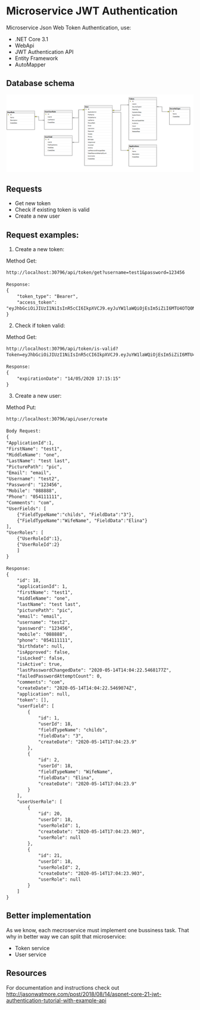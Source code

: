# Microservice JWT Authentication
Microservice Json Web Token Authentication, use: 
* .NET Core 3.1 
* WebApi
* JWT Authentication API
* Entity Framework
* AutoMapper

## Database schema
![Image description](LocalDB/diagram.png)

## Requests
* Get new token
* Check if existing token is valid
* Create a new user

## Request examples:

1. Create a new token:

Method Get:
```console
http://localhost:30796/api/token/get?username=test1&password=123456

Response:
{
    "token_type": "Bearer",
    "access_token": "eyJhbGciOiJIUzI1NiIsInR5cCI6IkpXVCJ9.eyJuYW1laWQiOjEsIm5iZiI6MTU4OTQ0MDYxNCwiZXhwIjoxNTg5NDc2NTE1LCJpYXQiOjE1ODk0NDA1MTUsImlzcyI6IllCQl9Kc29uV2ViVG9rZW5TZXJ2ZXIiLCJhdWQiOiJodHRwczovL3Rlc3R3aXpkaWFwaS5henVyZXdlYnNpdGVzLm5ldCJ9.YWYLiPCdZD936w6Ny4oRPMewswAYcUnhUUGve0YuRTQ"
}
```

2. Check if token valid:

Method Get:
```console
http://localhost:30796/api/token/is-valid?Token=eyJhbGciOiJIUzI1NiIsInR5cCI6IkpXVCJ9.eyJuYW1laWQiOjEsIm5iZiI6MTU4OTQ0MDYxNCwiZXhwIjoxNTg5NDc2NTE1LCJpYXQiOjE1ODk0NDA1MTUsImlzcyI6IllCQl9Kc29uV2ViVG9rZW5TZXJ2ZXIiLCJhdWQiOiJodHRwczovL3Rlc3R3aXpkaWFwaS5henVyZXdlYnNpdGVzLm5ldCJ9.YWYLiPCdZD936w6Ny4oRPMewswAYcUnhUUGve0YuRTQ

Response:
{
    "expirationDate": "14/05/2020 17:15:15"
}
```

3. Create a new user:

Method Put:
```console
http://localhost:30796/api/user/create

Body Request:
{
"ApplicationId":1,
"FirstName": "test1",
"MiddleName": "one",
"LastName": "test last",
"PicturePath": "pic",
"Email": "email",
"Username": "test2",
"Password": "123456",
"Mobile": "088888",
"Phone": "054111111",
"Comments": "com",
"UserFields": [
	{"FieldTypeName":"childs", "FieldData":"3"},
	{"FieldTypeName":"WifeName", "FieldData":"Elina"}
],
"UserRoles": [
	{"UserRoleId":1}, 
	{"UserRoleId":2}
	]
}

Response:
{
    "id": 18,
    "applicationId": 1,
    "firstName": "test1",
    "middleName": "one",
    "lastName": "test last",
    "picturePath": "pic",
    "email": "email",
    "username": "test2",
    "password": "123456",
    "mobile": "088888",
    "phone": "054111111",
    "birthdate": null,
    "isApproved": false,
    "isLocked": false,
    "isActive": true,
    "lastPasswordChangedDate": "2020-05-14T14:04:22.5468177Z",
    "failedPasswordAttemptCount": 0,
    "comments": "com",
    "createDate": "2020-05-14T14:04:22.5469074Z",
    "application": null,
    "token": [],
    "userField": [
        {
            "id": 1,
            "userId": 18,
            "fieldTypeName": "childs",
            "fieldData": "3",
            "createDate": "2020-05-14T17:04:23.9"
        },
        {
            "id": 2,
            "userId": 18,
            "fieldTypeName": "WifeName",
            "fieldData": "Elina",
            "createDate": "2020-05-14T17:04:23.9"
        }
    ],
    "userUserRole": [
        {
            "id": 20,
            "userId": 18,
            "userRoleId": 1,
            "createDate": "2020-05-14T17:04:23.903",
            "userRole": null
        },
        {
            "id": 21,
            "userId": 18,
            "userRoleId": 2,
            "createDate": "2020-05-14T17:04:23.903",
            "userRole": null
        }
    ]
}
```

## Better implementation 
As we know, each mecroservice must implement one bussiness task. That why in better way we can split that microservice:
* Token service
* User service


## Resources
For documentation and instructions check out http://jasonwatmore.com/post/2018/08/14/aspnet-core-21-jwt-authentication-tutorial-with-example-api
